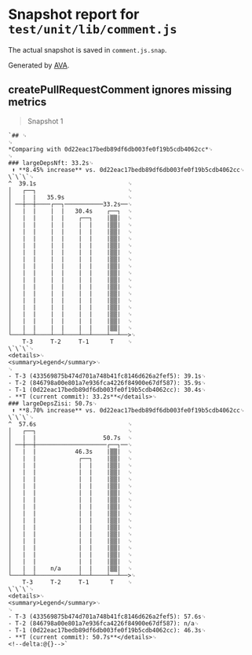 # Snapshot report for `test/unit/lib/comment.js`

The actual snapshot is saved in `comment.js.snap`.

Generated by [AVA](https://avajs.dev).

## createPullRequestComment ignores missing metrics

> Snapshot 1

    `## ␊
    ␊
    *Comparing with 0d22eac17bedb89df6db003fe0f19b5cdb4062cc*␊
    ␊
    ### largeDepsNft: 33.2s␊
     ⬆️ **8.45% increase** vs. 0d22eac17bedb89df6db003fe0f19b5cdb4062cc␊
    \`\`\`␊
    ^  39.1s                          ␊
    │   ┌──┐                          ␊
    │   |  |   35.9s                  ␊
    │ ──┼──┼────┌──┐───────────33.2s──␊
    │   |  |    |  |   30.4s    ┌──┐  ␊
    │   |  |    |  |    ┌──┐    |▒▒|  ␊
    │   |  |    |  |    |  |    |▒▒|  ␊
    │   |  |    |  |    |  |    |▒▒|  ␊
    │   |  |    |  |    |  |    |▒▒|  ␊
    │   |  |    |  |    |  |    |▒▒|  ␊
    │   |  |    |  |    |  |    |▒▒|  ␊
    │   |  |    |  |    |  |    |▒▒|  ␊
    │   |  |    |  |    |  |    |▒▒|  ␊
    │   |  |    |  |    |  |    |▒▒|  ␊
    │   |  |    |  |    |  |    |▒▒|  ␊
    │   |  |    |  |    |  |    |▒▒|  ␊
    │   |  |    |  |    |  |    |▒▒|  ␊
    │   |  |    |  |    |  |    |▒▒|  ␊
    │   |  |    |  |    |  |    |▒▒|  ␊
    │   |  |    |  |    |  |    |▒▒|  ␊
    │   |  |    |  |    |  |    |▒▒|  ␊
    │   |  |    |  |    |  |    |▒▒|  ␊
    └───┴──┴────┴──┴────┴──┴────┴──┴──>␊
        T-3     T-2     T-1      T    ␊
    \`\`\`␊
    <details>␊
    <summary>Legend</summary>␊
    ␊
    - T-3 (433569875b474d701a748b41fc8146d626a2fef5): 39.1s␊
    - T-2 (846798a00e801a7e936fca4226f84900e67df587): 35.9s␊
    - T-1 (0d22eac17bedb89df6db003fe0f19b5cdb4062cc): 30.4s␊
    - **T (current commit): 33.2s**</details>␊
    ### largeDepsZisi: 50.7s␊
     ⬆️ **8.70% increase** vs. 0d22eac17bedb89df6db003fe0f19b5cdb4062cc␊
    \`\`\`␊
    ^  57.6s                          ␊
    │   ┌──┐                          ␊
    │   |  |                   50.7s  ␊
    │ ──┼──┼────────────────────┌──┐──␊
    │   |  |           46.3s    |▒▒|  ␊
    │   |  |            ┌──┐    |▒▒|  ␊
    │   |  |            |  |    |▒▒|  ␊
    │   |  |            |  |    |▒▒|  ␊
    │   |  |            |  |    |▒▒|  ␊
    │   |  |            |  |    |▒▒|  ␊
    │   |  |            |  |    |▒▒|  ␊
    │   |  |            |  |    |▒▒|  ␊
    │   |  |            |  |    |▒▒|  ␊
    │   |  |            |  |    |▒▒|  ␊
    │   |  |            |  |    |▒▒|  ␊
    │   |  |            |  |    |▒▒|  ␊
    │   |  |            |  |    |▒▒|  ␊
    │   |  |            |  |    |▒▒|  ␊
    │   |  |            |  |    |▒▒|  ␊
    │   |  |            |  |    |▒▒|  ␊
    │   |  |            |  |    |▒▒|  ␊
    │   |  |    n/a     |  |    |▒▒|  ␊
    └───┴──┴────────────┴──┴────┴──┴──>␊
        T-3     T-2     T-1      T    ␊
    \`\`\`␊
    <details>␊
    <summary>Legend</summary>␊
    ␊
    - T-3 (433569875b474d701a748b41fc8146d626a2fef5): 57.6s␊
    - T-2 (846798a00e801a7e936fca4226f84900e67df587): n/a␊
    - T-1 (0d22eac17bedb89df6db003fe0f19b5cdb4062cc): 46.3s␊
    - **T (current commit): 50.7s**</details>␊
    <!--delta:@{}-->`
